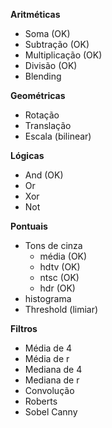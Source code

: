 **Aritméticas**
- Soma (OK)
- Subtração (OK)
- Multiplicação (OK)
- Divisão (OK)
- Blending
	
**Geométricas**
- Rotação
- Translação
- Escala (bilinear)
	
**Lógicas**
- And (OK)
- Or
- Xor
- Not

**Pontuais**
- Tons de cinza
  - média (OK)
  - hdtv  (OK)
  - ntsc  (OK)
  - hdr   (OK)
- histograma
- Threshold (limiar)

**Filtros**
- Média de 4
- Média de r
- Mediana de 4
- Mediana de r
- Convolução 
- Roberts
- Sobel
	Canny

